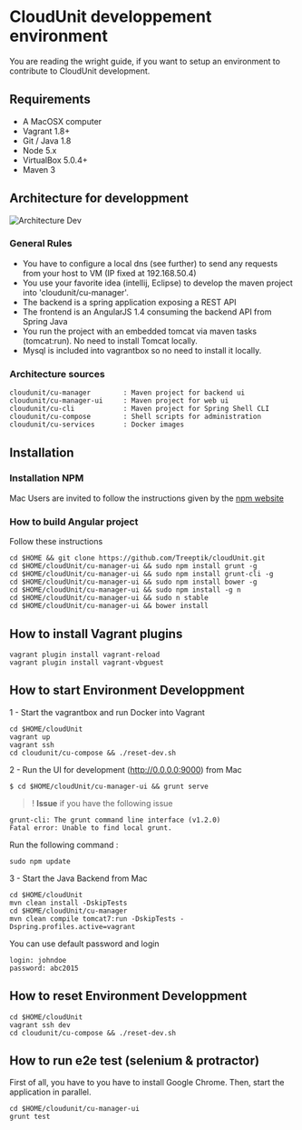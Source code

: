 
# CloudUnit developpement environment

You are reading the wright guide, if you want to setup an environment to contribute to CloudUnit development.

## Requirements

* A MacOSX computer
* Vagrant 1.8+
* Git / Java 1.8
* Node 5.x
* VirtualBox 5.0.4+
* Maven 3
 
## Architecture for developpment

![Architecture Dev](img/plateforme-dev.png "Architecture Development")    

### General Rules

* You have to configure a local dns (see further) to send any requests from your host to VM (IP fixed at 192.168.50.4) 
* You use your favorite idea (intellij, Eclipse) to develop the maven project into 'cloudunit/cu-manager'.
* The backend is a spring application exposing a REST API
* The frontend is an AngularJS 1.4 consuming the backend API from Spring Java
* You run the project with an embedded tomcat via maven tasks (tomcat:run). No need to install Tomcat locally.
* Mysql is included into vagrantbox so no need to install it locally.

### Architecture sources

```
cloudunit/cu-manager        : Maven project for backend ui
cloudunit/cu-manager-ui     : Maven project for web ui
cloudunit/cu-cli            : Maven project for Spring Shell CLI
cloudunit/cu-compose        : Shell scripts for administration 
cloudunit/cu-services       : Docker images
```

## Installation 

### Installation NPM

Mac Users are invited to follow the instructions given by the [npm website](https://nodejs.org)

### How to build Angular project

Follow these instructions

```
cd $HOME && git clone https://github.com/Treeptik/cloudUnit.git
cd $HOME/cloudUnit/cu-manager-ui && sudo npm install grunt -g
cd $HOME/cloudUnit/cu-manager-ui && sudo npm install grunt-cli -g
cd $HOME/cloudUnit/cu-manager-ui && sudo npm install bower -g
cd $HOME/cloudUnit/cu-manager-ui && sudo npm install -g n
cd $HOME/cloudUnit/cu-manager-ui && sudo n stable
cd $HOME/cloudUnit/cu-manager-ui && bower install
```

## How to install Vagrant plugins

```
vagrant plugin install vagrant-reload
vagrant plugin install vagrant-vbguest
```

## How to start Environment Developpment

1 - Start the vagrantbox and run Docker into Vagrant

```
cd $HOME/cloudUnit 
vagrant up
vagrant ssh 
cd cloudunit/cu-compose && ./reset-dev.sh
```

2 - Run the UI for development (http://0.0.0.0:9000) from Mac

```
$ cd $HOME/cloudUnit/cu-manager-ui && grunt serve
```
>! **Issue** if you have the following issue
```
grunt-cli: The grunt command line interface (v1.2.0)
Fatal error: Unable to find local grunt.
```
Run the following command :
```
sudo npm update
```

3 - Start the Java Backend from Mac

```
cd $HOME/cloudUnit
mvn clean install -DskipTests
cd $HOME/cloudUnit/cu-manager
mvn clean compile tomcat7:run -DskipTests -Dspring.profiles.active=vagrant
```

You can use default password and login
```
login: johndoe
password: abc2015
```

## How to reset Environment Developpment

```
cd $HOME/cloudUnit
vagrant ssh dev
cd cloudunit/cu-compose && ./reset-dev.sh
```

## How to run e2e test (selenium & protractor)

First of all, you have to you have to install Google Chrome.
Then, start the application in parallel.

```
cd $HOME/cloudunit/cu-manager-ui
grunt test
```
